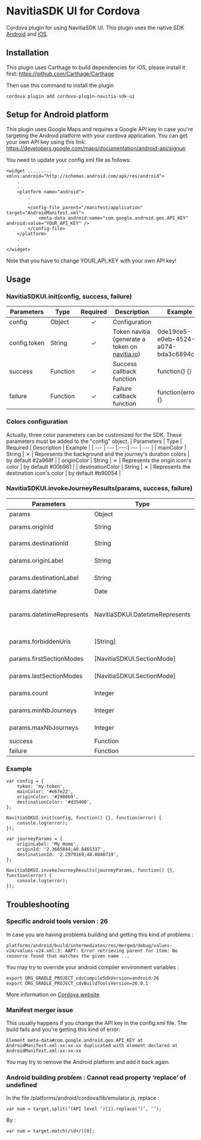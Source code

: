 # NavitiaSDK UI for Cordova

Cordova plugin for using NavitiaSDK UI.
This plugin uses the native SDK [Android](https://github.com/CanalTP/NavitiaSDKUI_android) and [iOS](https://github.com/CanalTP/NavitiaSDKUI_ios).

## Installation

This plugin uses Carthage to build dependencies for iOS, please install it first:
https://github.com/Carthage/Carthage

Then use this command to install the plugin

    cordova plugin add cordova-plugin-navitia-sdk-ui

## Setup for Android platform
This plugin uses Google Maps and requires a Google API key in case you're targeting the Android platform with your cordova application. You can get your own API key using this link: https://developers.google.com/maps/documentation/android-api/signup

You need to update your config.xml file as follows:

    <widget ......... xmlns:android="http://schemas.android.com/apk/res/android">
        .
        .
        <platform name="android">
            .
            .
            <config-file parent="/manifest/application" target="AndroidManifest.xml">
                <meta-data android:name="com.google.android.geo.API_KEY" android:value="YOUR_API_KEY" />
            </config-file>
        </platform>
        .
        .
    </widget>
Note that you have to change YOUR_API_KEY with your own API key!

## Usage

### NavitiaSDKUI.init(config, success, failure)

| Parameters | Type | Required | Description | Example |
| --- | --- |:---:| --- | --- |
| config | Object | ✓ | Configuration | |
| config.token | String | ✓ | Token navitia (generate a token on [navitia.io](https://www.navitia.io/))| 0de19ce5-e0eb-4524-a074-bda3c6894c19 |
| success | Function | ✓ | Success callback function | function() {} |
| failure | Function | ✓ | Failure callback function | function(error) {} |

### Colors configuration
Actually, three color parameters can be customized for the SDK.
These parameters must be added to the "config" object.
| Parameters | Type | Required | Description | Example |
| --- | --- |:---:| --- | --- |
| mainColor | String | ✗ | Represents the background and the journey's duration colors  | by default #2a968f |
| originColor | String | ✗ | Represents the origin icon's color  | by default #00b981 |
| destinationColor | String | ✗ | Represents the destination icon's color  | by default #b90054 |

### NavitiaSDKUI.invokeJourneyResults(params, success, failure)

| Parameters | Type | Required | Description | Example |
| --- | --- |:---:| --- | --- |
| params | Object | ✓ | Parameters of the screen | |
| params.originId | String | ✓ | Origin coordinates, following the format `lon;lat` | 2.3665844;48.8465337 |
| params.destinationId | String | ✓ | Destination coordinates, following the format `lon;lat` | 2.2979169;48.8848719 |
| params.originLabel | String | ✗ | Origin label, if not set the address will be displayed | Home |
| params.destinationLabel | String | ✗ | Destination label, if not set the address will be displayed | Work |
| params.datetime | Date | ✗ | Requested date and time for journey results | new Date() |
| params.datetimeRepresents | NavitiaSDKUI.DatetimeRepresents | ✗ | Can be `NavitiaSDKUI.DatetimeRepresents.DEPARTURE` (journeys after datetime) or `NavitiaSDKUI.DatetimeRepresents.ARRIVAL` (journeys before datetime). | NavitiaSDKUI.DatetimeRepresents.DEPARTURE |
| params.forbiddenUris | [String] | ✗ | Used to avoid lines, modes, networks, etc in the Journey search (List of navitia uris) | ['commercial_mode:Bus', 'line:1'] |
| params.firstSectionModes | [NavitiaSDKUI.SectionMode] | ✗ | List of modes to use at the begining of the journey | [NavitiaSDKUI.SectionMode.CAR, NavitiaSDKUI.SectionMode.RIDESHARING] |
| params.lastSectionModes | [NavitiaSDKUI.SectionMode] | ✗ | List of modes to use at the end of the journey | [NavitiaSDKUI.SectionMode.BIKE, NavitiaSDKUI.SectionMode.BSS] |
| params.count | Integer | ✗ | The number of journeys that will be displayed | 3 |
| params.minNbJourneys | Integer | ✗ | The minimum number of journeys that will be displayed | 3 |
| params.maxNbJourneys | Integer | ✗ | The maximum number of journeys that will be displayed | 10 |
| success | Function | ✓ | Success callback function | function() {} |
| failure | Function | ✓ | Failure callback function | function(error) {} |

### Example

    var config = {
        token: 'my-token',
        mainColor: '#e67e22',
        originColor: '#2980b9',
        destinationColor: '#d35400',
    };

    NavitiaSDKUI.init(config, function() {}, function(error) {
        console.log(error);
    });

    var journeyParams = {
        originLabel: 'My Home',
        originId: '2.3665844;48.8465337',
        destinationId: '2.2979169;48.8848719',
    };

    NavitiaSDKUI.invokeJourneyResults(journeyParams, function() {}, function(error) {
        console.log(error);
    });


## Troubleshooting
### Specific android tools version : 26
In case you are having problems building and getting this kind of problems :
```
platforms/android/build/intermediates/res/merged/debug/values-v24/values-v24.xml:3: AAPT: Error retrieving parent for item: No resource found that matches the given name ...
```

You may try to override your android compiler environment variables :

```
export ORG_GRADLE_PROJECT_cdvCompileSdkVersion=android-26
export ORG_GRADLE_PROJECT_cdvBuildToolsVersion=26.0.1
```

More information on [Cordova website](https://cordova.apache.org/docs/en/7.x/guide/platforms/android/index.html#setting-gradle-properties) 

### Manifest merger issue
This usually happens if you change the API key in the config.xml file. The build fails and you're getting this kind of error:
```
Element meta-data#com.google.android.geo.API_KEY at AndroidManifest.xml:xx:xx-xx duplicated with element declared at AndroidManifest.xml:xx:xx-xx
```
You may try to remove the Android platform and add it back again.

### Android building problem : Cannot read property ‘replace’ of undefined
In the file /platforms/android/cordova/lib/emulator.js, replace :
```
var num = target.split(’(API level ‘)[1].replace(’)’, ‘’);
```
By :
```
var num = target.match(/\d+/)[0];
```